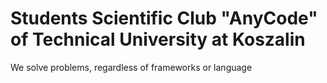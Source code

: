 # Students Scientific Club "AnyCode" of Technical University at Koszalin

We solve problems, regardless of frameworks or language
